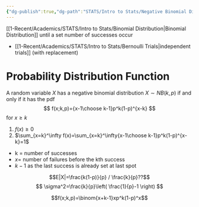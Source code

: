 ```yaml
---
{"dg-publish":true,"dg-path":"STATS/Intro to Stats/Negative Binomial Distribution.md","permalink":"/stats/intro-to-stats/negative-binomial-distribution/","created":"2024-04-14T19:01:13.473-04:00","updated":"2025-07-07T17:21:02.413-04:00"}
---
```


[[1-Recent/Academics/STATS/Intro to Stats/Binomial Distribution\|Binomial Distribution]] until a set number of successes occur
- [[1-Recent/Academics/STATS/Intro to Stats/Bernoulli Trials\|independent trials]] (with replacement)
# Probability Distribution Function
A random variable $X$ has a negative binomial distribution $X\sim NB(k,p)$ if and only if it has the pdf
$$
f(x;k,p)={x-1\choose k-1}p^k(1-p)^{x-k}
$$
for $x\geq k$
1. $f(x)\geq 0$
2. $\sum_{x=k}^\infty f(x)=\sum_{x=k}^\infty{x-1\choose k-1}p^k(1-p)^{x-k}=1$

- k = number of successes
- $x=$ number of failures before the kth success
- $k-1$ as the last success is already set at last spot

$$E|X|=\frac{k(1-p)}{p} / \frac{k}{p}??$$
$$
\sigma^2=\frac{k}{p}\left( \frac{1}{p}-1 \right)
$$

$$f(x;k,p)=\binom{x+k-1}xp^k(1-p)^x$$